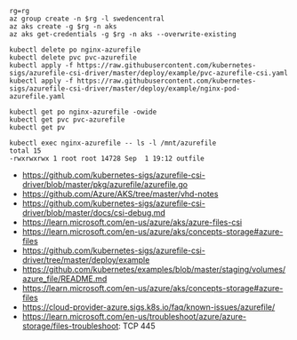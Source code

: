 ```
rg=rg
az group create -n $rg -l swedencentral
az aks create -g $rg -n aks
az aks get-credentials -g $rg -n aks --overwrite-existing

kubectl delete po nginx-azurefile
kubectl delete pvc pvc-azurefile
kubectl apply -f https://raw.githubusercontent.com/kubernetes-sigs/azurefile-csi-driver/master/deploy/example/pvc-azurefile-csi.yaml
kubectl apply -f https://raw.githubusercontent.com/kubernetes-sigs/azurefile-csi-driver/master/deploy/example/nginx-pod-azurefile.yaml

kubectl get po nginx-azurefile -owide
kubectl get pvc pvc-azurefile
kubectl get pv

kubectl exec nginx-azurefile -- ls -l /mnt/azurefile
total 15
-rwxrwxrwx 1 root root 14728 Sep  1 19:12 outfile
```

- https://github.com/kubernetes-sigs/azurefile-csi-driver/blob/master/pkg/azurefile/azurefile.go
- https://github.com/Azure/AKS/tree/master/vhd-notes
- https://github.com/kubernetes-sigs/azurefile-csi-driver/blob/master/docs/csi-debug.md
- https://learn.microsoft.com/en-us/azure/aks/azure-files-csi
- https://learn.microsoft.com/en-us/azure/aks/concepts-storage#azure-files
- https://github.com/kubernetes-sigs/azurefile-csi-driver/tree/master/deploy/example
- https://github.com/kubernetes/examples/blob/master/staging/volumes/azure_file/README.md
- https://learn.microsoft.com/en-us/azure/aks/concepts-storage#azure-files
- https://cloud-provider-azure.sigs.k8s.io/faq/known-issues/azurefile/
- https://learn.microsoft.com/en-us/troubleshoot/azure/azure-storage/files-troubleshoot: TCP 445
